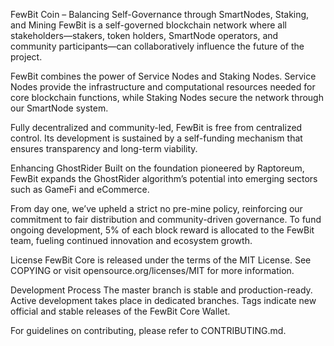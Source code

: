 FewBit Coin – Balancing Self-Governance through SmartNodes, Staking, and Mining
FewBit is a self-governed blockchain network where all stakeholders—stakers, token holders, SmartNode operators, and community participants—can collaboratively influence the future of the project.

FewBit combines the power of Service Nodes and Staking Nodes. Service Nodes provide the infrastructure and computational resources needed for core blockchain functions, while Staking Nodes secure the network through our SmartNode system.

Fully decentralized and community-led, FewBit is free from centralized control. Its development is sustained by a self-funding mechanism that ensures transparency and long-term viability.

Enhancing GhostRider
Built on the foundation pioneered by Raptoreum, FewBit expands the GhostRider algorithm’s potential into emerging sectors such as GameFi and eCommerce.

From day one, we’ve upheld a strict no pre-mine policy, reinforcing our commitment to fair distribution and community-driven governance. To fund ongoing development, 5% of each block reward is allocated to the FewBit team, fueling continued innovation and ecosystem growth.

License
FewBit Core is released under the terms of the MIT License. See COPYING or visit opensource.org/licenses/MIT for more information.

Development Process
The master branch is stable and production-ready. Active development takes place in dedicated branches.
Tags indicate new official and stable releases of the FewBit Core Wallet.

For guidelines on contributing, please refer to CONTRIBUTING.md.
